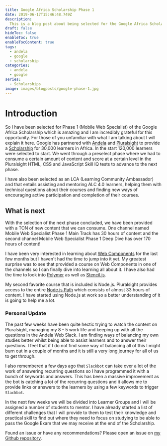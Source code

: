 ```yaml
---
title: Google Africa Scholarship Phase 1
date: 2019-06-17T15:46:48.749Z
description:
  This is a blog post about being selected for the Google Africa Scholarship Phase 1. I talk about what the scholarship is about and my thoughts about being a mentor.
draft: false
hideToc: false
enableToc: true
enableTocContent: true
tags:
  - andela
  - google
  - scholarship
categories:
  - andela
  - google
series:
  - Scholarships
image: images/blogposts/google-phase-1.jpg
---
```


# Introduction

So I have been selected for Phase 1 (Mobile Web Specialist) of the Google Africa Scholarship which is amazing and I am incredibly grateful for this opportunity. For those of you unfamiliar with what I am talking about I will explain it here. Google has partnered with [Andela](https://andela.com) and [Pluralsight](http://pluralsight.com) to provide a [Scholarship](https://africa.googleblog.com/2019/04/advance-your-career-with-google-africa.html) for 30,000 learners in Africa. In the start 120,000 learners were selected to start. We went through a preselect phase where we had to consume a certain amount of content and score at a certain level in the Pluralsight HTML, CSS and JavaScript Skill IQ tests to advance to the next phase.

I have also been selected as an LCA (Learning Community Ambassador) and that entails assisting and mentoring ALC 4.0 learners, helping them with technical questions about their courses and finding new ways of encouraging active participation and completion of their courses.

## What is next

With the selection of the next phase concluded, we have been provided with a TON of new content that we can consume. One channel named Mobile Web Specialist Phase 1 Main Track has 30 hours of content and the second channel Mobile Web Specialist Phase 1 Deep Dive has over 170 hours of content!

I have been very interested in learning about [Web Components](https://www.webcomponents.org/) for the last few months but I haven't had the time to jump into it yet. My greatest surprise was to see that provided a course on Web Components in one of the channels so I can finally dive into learning all about it. I have also had the time to look into [Polymer](https://www.polymer-project.org/) as well as [Stencil.js](https://stenciljs.com/).

My second favorite course that is included is Node.js. Pluralsight provides access to the entire [Node.js Path](https://www.pluralsight.com/paths/node-js) which consists of almost 33 hours of content. I have started using Node.js at work so a better understanding of it is going to help me a lot.

### Personal Update

The past few weeks have been quite hectic trying to watch the content on Pluralsight, managing my 8 - 5 work life and keeping up with all the questions in the Andela Web Slack. I am finding ways of balancing my own studies better whilst being able to assist learners and to answer their questions. I feel that if I do not find some way of balancing all of this I might burn out in a couple of months and it is still a very long journey for all of us to get through.

I also remembered a few days ago that `Slackbot` can take over a lot of the work of answering recurring questions so I have programmed it with a bunch of keywords and answers. This has been a massive improvement as the bot is catching a lot of the recurring questions and it allows me to provide links or answers to the learners by using a few keywords to trigger `Slackbot`.

In the next few weeks we will be divided into Learner Groups and I will be assigned a number of students to mentor. I have already started a list of different challenges that I will provide to them to test their knowledge and practical skill to find out where they need to focus on studying to be able to pass the Google Exam that we may receive at the end of the Scholarship.

Found an issue or have any recommendations? Please open an issue on [my Github repository](https://github.com/Asjas/Personal-Website/issues).
